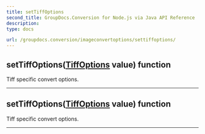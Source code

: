 ```yaml
---
title: setTiffOptions
second_title: GroupDocs.Conversion for Node.js via Java API Reference
description: 
type: docs

url: /groupdocs.conversion/imageconvertoptions/settiffoptions/
---
```


## setTiffOptions([TiffOptions](../../tiffoptions) value)  function

 Tiff specific convert options.
 


---


## setTiffOptions([TiffOptions](../../tiffoptions) value)  function

 Tiff specific convert options.
 


---


